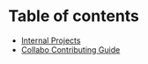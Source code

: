 # Table of contents

* [Internal Projects](README.md)
* [Collabo Contributing Guide](https://docs.collabocommunity.com/contribute)
